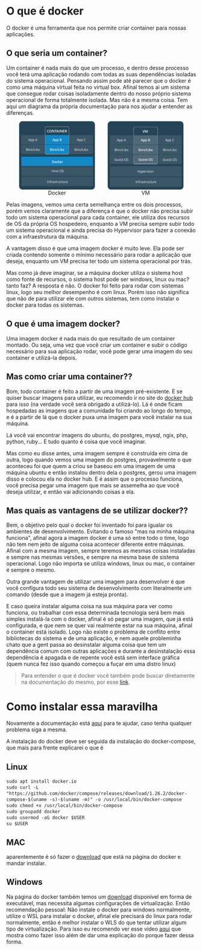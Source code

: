 # O que é docker

O docker é uma ferramenta que nos permite criar container para nossas aplicações.

## O que seria um container?

Um container é nada mais do que um processo, e dentro desse processo você terá uma aplicação rodando com todas as suas dependências isoladas do sistema operacional. Pensando assim pode até parecer que o docker é como uma máquina virtual feita no virtual box. Afinal temos ai um sistema que consegue rodar coisas isoladamente dentro do nosso próprio sistema operacional de forma totalmente isolada. Mas não é a mesma coisa. Tem aqui um diagrama da própria documentação para nos ajudar a entender as diferenças.

<div style="display:flex; flex-direction:row; align-items:center; justify-content:space-evenly">
    <div style="width:40%; display:flex; flex-direction:column; justify-content:center; align-items:center">
        <img src='./images/figura_01.png'/>
        <label>Docker</label>
    </div>
    <div style="width:40%; display:flex; flex-direction:column; justify-content:center; align-items:center">
        <img src='./images/figura_02.png'/>
        <label>VM</label>
    </div>
</div>


Pelas imagens, vemos uma certa semelhança entre os dois processos, porém vemos claramente que a diferença é que o docker não precisa subir todo um sistema operacional para cada container, ele utiliza dos recursos de OS da própria OS hospedeiro, enquanto a VM precisa sempre subir todo um sistema operacional e ainda precisa do Hypervisor para fazer a conexão com a infraestrutura da máquina.

A vantagem disso é que uma imagem docker é muito leve. Ela pode ser criada contendo somente o mínimo necessário para rodar a aplicação que deseja, enquanto um VM precisa ter todo um sistema operacional por trás.

Mas como já deve imaginar, se a máquina docker utiliza o sistema host como fonte de recursos, o sistema host pode ser windows, linux ou mac? tanto faz? A resposta é não. O docker foi feito para rodar com sistemas linux, logo seu melhor desempenho é com linux. Porém isso não significa que não de para utilizar ele com outros sistemas, tem como instalar o docker para todas os sistemas.


## O que é uma imagem docker?

Uma imagem docker é nada mais do que resultado de um container montado. Ou seja, uma vez que você criar um container e subir o código necessário para sua aplicação rodar, você pode gerar uma imagem do seu container e utilizá-la depois.

## Mas como criar uma container??

Bom, todo container é feito a partir de uma imagem pré-existente. E se quiser buscar imagens para utilizar, eu recomendo ir no site do [docker hub](https://hub.docker.com/) para isso (na verdade você será obrigado a utilizá-lo). Lá é onde ficam hospedadas as imagens que a comunidade foi criando ao longo do tempo, e é a partir de lá que o docker puxa uma imagem para você instalar na sua máquina.

Lá você vai encontrar imagens do ubuntu, do postgres, mysql, ngix, php, python, ruby... E tudo quanto é coisa que você imaginar.

Mas como eu disse antes, uma imagem sempre é construída em cima de outra, logo quando vemos uma imagem do postgres, provavelmente o que aconteceu foi que quem a criou se baseou em uma imagem de uma máquina ubuntu e então instalou dentro dela o postgres, gerou uma imagem disso e colocou ela no docker hub. E é assim que o processo funciona, você precisa pegar uma imagem que mais se assemelha ao que você deseja utilizar, e então vai adicionando coisas a ela.


## Mas quais as vantagens de se utilizar docker??
Bem, o objetivo pelo qual o docker foi inventado foi para igualar os ambientes de desenvolvimento. Evitando o famoso "mas na minha máquina funciona", afinal agora a imagem docker é uma só entre todo o time, logo não tem nem jeito de alguma coisa acontecer diferente entre máquinas. Afinal com a mesma imagem, sempre teremos as mesmas coisas instaladas e sempre nas mesmas versões, e sempre na mesma base de sistema operacional. Logo não importa se utiliza windows, linux ou mac, o container é sempre o mesmo.

Outra grande vantagem de utilizar uma imagem para desenvolver é que você configura todo seu sistema de desenvolvimento com literalmente um comando (desde que a imagem já esteja pronta). 

E caso queira instalar alguma coisa na sua máquina para ver como funciona, ou trabalhar com essa determinada tecnologia será bem mais simples instalá-la com o docker, afinal é só pegar uma imagem, que já está configurada, e que nem se quer vai realmente estar na sua máquina, afinal o container está isolado. Logo não existe o problema de conflito entre bibliotecas do sistema e de uma aplicação, e nem aquele probleminha chato que a gent passa ao desinstalar alguma coisa que tem um dependência comum com outras aplicações e durante a desinstalação essa dependência é apagada e de repente você está sem interface gráfica (quem nunca fez isso quando começou a fuçar em uma distro linux)


> Para entender o que é docker você também pode buscar diretamente na documentação do mesmo, por esse [link](https://docs.docker.com/get-started/).


# Como instalar essa maravilha

Novamente a documentação está [aqui](https://docs.docker.com/get-docker/) para te ajudar, caso tenha qualquer problema siga a mesma.

A instalação do docker deve ser seguida da instalação do docker-compose, que mais para frente explicarei o que é

## Linux

```shell
sudo apt install docker.io
sudo curl -L "https://github.com/docker/compose/releases/download/1.26.2/docker-compose-$(uname -s)-$(uname -m)" -o /usr/local/bin/docker-compose
sudo chmod +x /usr/local/bin/docker-compose
sudo groupadd docker
sudo usermod -aG docker $USER
su $USER
```

## MAC
aparentemente é só fazer o [download](https://docs.docker.com/docker-for-mac/install/) que está na página do docker e mandar instalar.

## Windows
Na página do docker também temos um [download](https://docs.docker.com/docker-for-windows/install/) disponível em forma de executável, mas necessita algumas configurações de virtualização. Então recomendação pessoal: Não instale o docker para windows normalmente, utilize o WSL para instalar o docker, afinal ele precisará do linux para rodar normalmente, então é melhor instalar o WLS do que tentar utilizar algum tipo de virtualização. Para isso eu recomendo ver esse video [aqui](https://www.youtube.com/watch?v=g4HKttouVxA) que mostra como fazer isso além de dar uma explicação do porque fazer dessa forma.